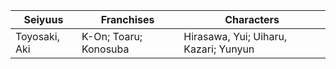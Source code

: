 Seiyuus | Franchises | Characters
---|---|---
Toyosaki, Aki | K-On; Toaru; Konosuba | Hirasawa, Yui; Uiharu, Kazari; Yunyun
